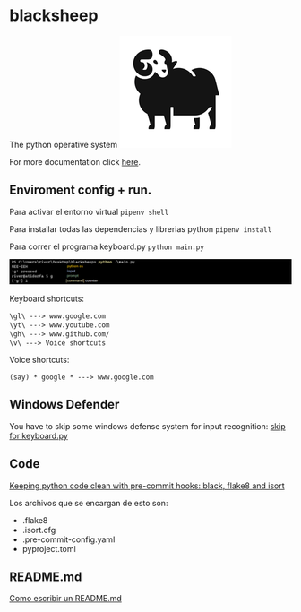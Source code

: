 # blacksheep

The python operative system
![os_bs](https://github.com/atidorfa/blacksheep/blob/master/os_bs.png)

For more documentation click [here](https://www.notion.so/Blacksheep-4e1e36b206b643c7bacf8ba1b90fe299).

## Enviroment config + run.

Para activar el entorno virtual ```pipenv shell```

Para installar todas las dependencias y librerias python ```pipenv install```

Para correr el programa keyboard.py ```python main.py```

![os_blackshep](https://github.com/atidorfa/blacksheep/blob/master/os_blackshep.png)

Keyboard shortcuts:
```
\gl\ ---> www.google.com
\yt\ ---> www.youtube.com
\gh\ ---> www.github.com/
\v\ ---> Voice shortcuts
```

Voice shortcuts:
```
(say) * google * ---> www.google.com
```

## Windows Defender
You have to skip some windows defense system for input recognition: [skip for keyboard.py](https://support.microsoft.com/en-us/windows/add-an-exclusion-to-windows-security-811816c0-4dfd-af4a-47e4-c301afe13b26#:~:text=Go%20to%20Start%20%3E%20Settings%20%3E%20Update,%2C%20file%20types%2C%20or%20process.)


## Code
[Keeping python code clean with pre-commit hooks: black, flake8 and isort](https://rohitgupta.xyz/blog/keeping-python-code-clean-with-pre-commit-hooks-black-flake8-and-isort/)

Los archivos que se encargan de esto son:
- .flake8
- .isort.cfg
- .pre-commit-config.yaml
- pyproject.toml

## README.md
[Como escribir un README.md](https://docs.github.com/en/get-started/writing-on-github/getting-started-with-writing-and-formatting-on-github/basic-writing-and-formatting-syntax)
